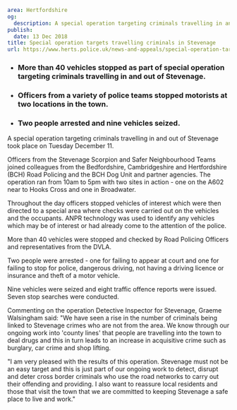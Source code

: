 ```yaml
area: Hertfordshire
og:
  description: A special operation targeting criminals travelling in and out of Stevenage took place on Tuesday December 11.
publish:
  date: 13 Dec 2018
title: Special operation targets travelling criminals in Stevenage
url: https://www.herts.police.uk/news-and-appeals/special-operation-targets-travelling-criminals-in-stevenage2227e
```

* ### More than 40 vehicles stopped as part of special operation targeting criminals travelling in and out of Stevenage.

 * ### Officers from a variety of police teams stopped motorists at two locations in the town.

 * ### Two people arrested and nine vehicles seized.

A special operation targeting criminals travelling in and out of Stevenage took place on Tuesday December 11.

Officers from the Stevenage Scorpion and Safer Neighbourhood Teams joined colleagues from the Bedfordshire, Cambridgeshire and Hertfordshire (BCH) Road Policing and the BCH Dog Unit and partner agencies. The operation ran from 10am to 5pm with two sites in action - one on the A602 near to Hooks Cross and one in Broadwater.

Throughout the day officers stopped vehicles of interest which were then directed to a special area where checks were carried out on the vehicles and the occupants. ANPR technology was used to identify any vehicles which may be of interest or had already come to the attention of the police.

More than 40 vehicles were stopped and checked by Road Policing Officers and representatives from the DVLA.

Two people were arrested - one for failing to appear at court and one for failing to stop for police, dangerous driving, not having a driving licence or insurance and theft of a motor vehicle.

Nine vehicles were seized and eight traffic offence reports were issued. Seven stop searches were conducted.

Commenting on the operation Detective Inspector for Stevenage, Graeme Walsingham said: "We have seen a rise in the number of criminals being linked to Stevenage crimes who are not from the area. We know through our ongoing work into 'county lines' that people are travelling into the town to deal drugs and this in turn leads to an increase in acquisitive crime such as burglary, car crime and shop lifting.

"I am very pleased with the results of this operation. Stevenage must not be an easy target and this is just part of our ongoing work to detect, disrupt and deter cross border criminals who use the road networks to carry out their offending and providing. I also want to reassure local residents and those that visit the town that we are committed to keeping Stevenage a safe place to live and work."
